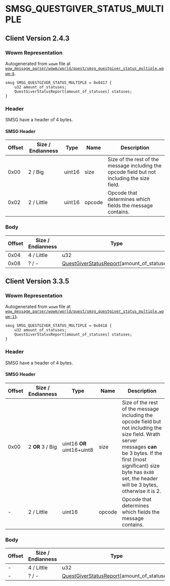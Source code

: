 # SMSG_QUESTGIVER_STATUS_MULTIPLE

## Client Version 2.4.3

### Wowm Representation

Autogenerated from `wowm` file at [`wow_message_parser/wowm/world/quest/smsg_questgiver_status_multiple.wowm:8`](https://github.com/gtker/wow_messages/tree/main/wow_message_parser/wowm/world/quest/smsg_questgiver_status_multiple.wowm#L8).
```rust,ignore
smsg SMSG_QUESTGIVER_STATUS_MULTIPLE = 0x0417 {
    u32 amount_of_statuses;
    QuestGiverStatusReport[amount_of_statuses] statuses;
}
```
### Header

SMSG have a header of 4 bytes.

#### SMSG Header

| Offset | Size / Endianness | Type   | Name   | Description |
| ------ | ----------------- | ------ | ------ | ----------- |
| 0x00   | 2 / Big           | uint16 | size   | Size of the rest of the message including the opcode field but not including the size field.|
| 0x02   | 2 / Little        | uint16 | opcode | Opcode that determines which fields the message contains.|

### Body

| Offset | Size / Endianness | Type | Name | Description | Comment |
| ------ | ----------------- | ---- | ---- | ----------- | ------- |
| 0x04 | 4 / Little | u32 | amount_of_statuses |  |  |
| 0x08 | ? / - | [QuestGiverStatusReport](questgiverstatusreport.md)[amount_of_statuses] | statuses |  |  |

## Client Version 3.3.5

### Wowm Representation

Autogenerated from `wowm` file at [`wow_message_parser/wowm/world/quest/smsg_questgiver_status_multiple.wowm:15`](https://github.com/gtker/wow_messages/tree/main/wow_message_parser/wowm/world/quest/smsg_questgiver_status_multiple.wowm#L15).
```rust,ignore
smsg SMSG_QUESTGIVER_STATUS_MULTIPLE = 0x0418 {
    u32 amount_of_statuses;
    QuestGiverStatusReport[amount_of_statuses] statuses;
}
```
### Header

SMSG have a header of 4 bytes.

#### SMSG Header

| Offset | Size / Endianness | Type   | Name   | Description |
| ------ | ----------------- | ------ | ------ | ----------- |
| 0x00   | 2 **OR** 3 / Big           | uint16 **OR** uint16+uint8 | size | Size of the rest of the message including the opcode field but not including the size field. Wrath server messages **can** be 3 bytes. If the first (most significant) size byte has `0x80` set, the header will be 3 bytes, otherwise it is 2.|
| -      | 2 / Little| uint16 | opcode | Opcode that determines which fields the message contains. |

### Body

| Offset | Size / Endianness | Type | Name | Description | Comment |
| ------ | ----------------- | ---- | ---- | ----------- | ------- |
| - | 4 / Little | u32 | amount_of_statuses |  |  |
| - | ? / - | [QuestGiverStatusReport](questgiverstatusreport.md)[amount_of_statuses] | statuses |  |  |

